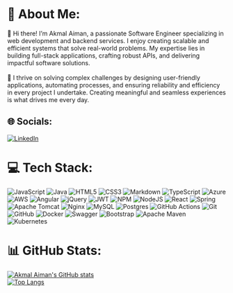 # 💫 About Me:

👋 Hi there! I’m Akmal Aiman, a passionate Software Engineer specializing in web development and backend services. I
enjoy creating scalable and efficient systems that solve real-world problems. My expertise lies in building full-stack
applications, crafting robust APIs, and delivering impactful software solutions.<br><br>🚀 I thrive on solving complex
challenges by designing user-friendly applications, automating processes, and ensuring reliability and efficiency in
every project I undertake. Creating meaningful and seamless experiences is what drives me every day.

## 🌐 Socials:

[![LinkedIn](https://img.shields.io/badge/LinkedIn-%230077B5.svg?logo=linkedin&logoColor=white)](https://linkedin.com/in/akmalaiman)

# 💻 Tech Stack:

![JavaScript](https://img.shields.io/badge/javascript-%23323330.svg?style=plastic&logo=javascript&logoColor=%23F7DF1E) ![Java](https://img.shields.io/badge/java-%23ED8B00.svg?style=plastic&logo=openjdk&logoColor=white) ![HTML5](https://img.shields.io/badge/html5-%23E34F26.svg?style=plastic&logo=html5&logoColor=white) ![CSS3](https://img.shields.io/badge/css3-%231572B6.svg?style=plastic&logo=css3&logoColor=white) ![Markdown](https://img.shields.io/badge/markdown-%23000000.svg?style=plastic&logo=markdown&logoColor=white) ![TypeScript](https://img.shields.io/badge/typescript-%23007ACC.svg?style=plastic&logo=typescript&logoColor=white) ![Azure](https://img.shields.io/badge/azure-%230072C6.svg?style=plastic&logo=microsoftazure&logoColor=white) ![AWS](https://img.shields.io/badge/AWS-%23FF9900.svg?style=plastic&logo=amazon-aws&logoColor=white) ![Angular](https://img.shields.io/badge/angular-%23DD0031.svg?style=plastic&logo=angular&logoColor=white) ![jQuery](https://img.shields.io/badge/jquery-%230769AD.svg?style=plastic&logo=jquery&logoColor=white) ![JWT](https://img.shields.io/badge/JWT-black?style=plastic&logo=JSON%20web%20tokens) ![NPM](https://img.shields.io/badge/NPM-%23CB3837.svg?style=plastic&logo=npm&logoColor=white) ![NodeJS](https://img.shields.io/badge/node.js-6DA55F?style=plastic&logo=node.js&logoColor=white) ![React](https://img.shields.io/badge/react-%2320232a.svg?style=plastic&logo=react&logoColor=%2361DAFB) ![Spring](https://img.shields.io/badge/spring-%236DB33F.svg?style=plastic&logo=spring&logoColor=white) ![Apache Tomcat](https://img.shields.io/badge/apache%20tomcat-%23F8DC75.svg?style=plastic&logo=apache-tomcat&logoColor=black) ![Nginx](https://img.shields.io/badge/nginx-%23009639.svg?style=plastic&logo=nginx&logoColor=white) ![MySQL](https://img.shields.io/badge/mysql-4479A1.svg?style=plastic&logo=mysql&logoColor=white) ![Postgres](https://img.shields.io/badge/postgres-%23316192.svg?style=plastic&logo=postgresql&logoColor=white) ![GitHub Actions](https://img.shields.io/badge/github%20actions-%232671E5.svg?style=plastic&logo=githubactions&logoColor=white) ![Git](https://img.shields.io/badge/git-%23F05033.svg?style=plastic&logo=git&logoColor=white) ![GitHub](https://img.shields.io/badge/github-%23121011.svg?style=plastic&logo=github&logoColor=white) ![Docker](https://img.shields.io/badge/docker-%230db7ed.svg?style=plastic&logo=docker&logoColor=white) ![Swagger](https://img.shields.io/badge/-Swagger-%23Clojure?style=plastic&logo=swagger&logoColor=white) ![Bootstrap](https://img.shields.io/badge/bootstrap-%238511FA.svg?style=plastic&logo=bootstrap&logoColor=white) ![Apache Maven](https://img.shields.io/badge/Apache%20Maven-C71A36?style=plastic&logo=Apache%20Maven&logoColor=white) ![Kubernetes](https://img.shields.io/badge/kubernetes-%23326ce5.svg?style=plastic&logo=kubernetes&logoColor=white)

# 📊 GitHub Stats:

[![Akmal Aiman's GitHub stats](https://github-readme-stats.vercel.app/api?username=akmalaiman&theme=gruvbox&show_icons=true&hide=stars,issues&show=prs_merged)](https://github.com/akmalaiman/github-readme-stats)<br/>
[![Top Langs](https://github-readme-stats.vercel.app/api/top-langs/?username=akmalaiman&theme=gruvbox)](https://github.com/akmalaiman/github-readme-stats)

[//]: # (![]&#40;https://github-readme-stats.vercel.app/api?username=akmalaiman&theme=gruvbox&hide_border=false&include_all_commits=true&count_private=true&#41;<br/>)
[//]: # (![]&#40;https://github-readme-streak-stats.herokuapp.com/?user=akmalaiman&theme=gruvbox&hide_border=false&#41;<br/>)

[//]: # (![]&#40;https://github-readme-stats.vercel.app/api/top-langs/?username=akmalaiman&theme=gruvbox&hide_border=false&include_all_commits=true&count_private=truet&#41;)